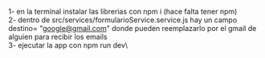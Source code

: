 1- en la terminal instalar las librerias con npm i (hace falta tener npm)\
2- dentro de src/services/formularioService.service.js hay un campo destino= "google@gmail.com" donde pueden reemplazarlo por el gmail de alguien para recibir los emails\
3- ejecutar la app con npm run dev\
